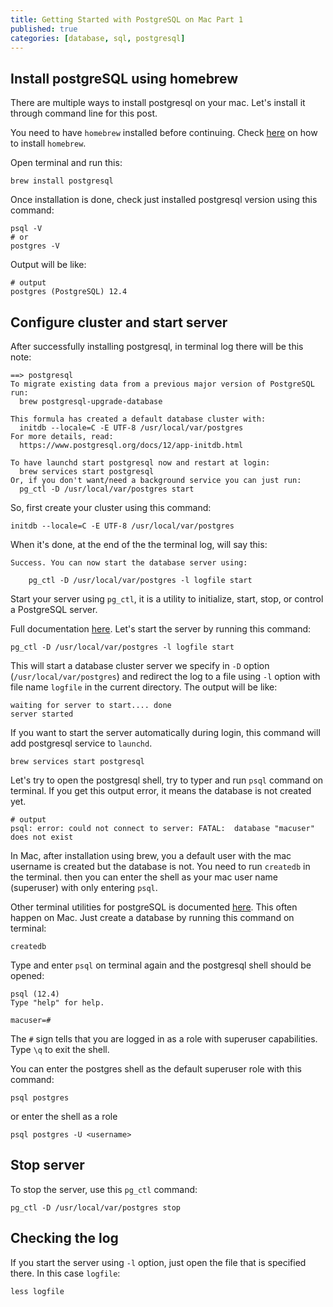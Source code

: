 ```yaml
---
title: Getting Started with PostgreSQL on Mac Part 1
published: true
categories: [database, sql, postgresql]
---
```


## Install postgreSQL using homebrew

There are multiple ways to install postgresql on your mac. Let's install it through command line for this post.

You need to have `homebrew` installed before continuing. Check [here](https://brew.sh/) on how to install `homebrew`.

Open terminal and run this:

```
brew install postgresql
```

Once installation is done, check just installed postgresql version using this command:

```
psql -V
# or
postgres -V
```

Output will be like:

```
# output
postgres (PostgreSQL) 12.4
```

## Configure cluster and start server

After successfully installing postgresql, in terminal log there will be this note:

```
==> postgresql
To migrate existing data from a previous major version of PostgreSQL run:
  brew postgresql-upgrade-database

This formula has created a default database cluster with:
  initdb --locale=C -E UTF-8 /usr/local/var/postgres
For more details, read:
  https://www.postgresql.org/docs/12/app-initdb.html

To have launchd start postgresql now and restart at login:
  brew services start postgresql
Or, if you don't want/need a background service you can just run:
  pg_ctl -D /usr/local/var/postgres start
```

So, first create your cluster using this command:

```
initdb --locale=C -E UTF-8 /usr/local/var/postgres
```

When it's done, at the end of the the terminal log, will say this:

```
Success. You can now start the database server using:

    pg_ctl -D /usr/local/var/postgres -l logfile start
```

Start your server using `pg_ctl`,
it is a utility to initialize, start, stop, or control a PostgreSQL server.

Full documentation [here](https://www.postgresql.org/docs/12/app-pg-ctl.html).
Let's start the server by running this command:

```
pg_ctl -D /usr/local/var/postgres -l logfile start
```

This will start a database cluster server we specify in `-D` option (`/usr/local/var/postgres`) and redirect the log to a file using `-l` option with file name `logfile` in the current directory.
The output will be like:

```
waiting for server to start.... done
server started
```

If you want to start the server automatically during login, this command will add postgresql service to `launchd`.

```
brew services start postgresql
```

Let's try to open the postgresql shell, try to typer and run `psql` command on terminal.
If you get this output error, it means the database is not created yet.

```
# output
psql: error: could not connect to server: FATAL:  database "macuser" does not exist
```

In Mac, after installation using brew, you a default user with the mac username is created but the database is not. You need to run `createdb` in the terminal. then you can enter the shell as your mac user name (superuser) with only entering `psql`.

Other terminal utilities for postgreSQL is documented [here](https://www.postgresql.org/docs/12/reference-client.html). This often happen on Mac. Just create a database by running this command on terminal:

```
createdb
```

Type and enter `psql` on terminal again and the postgresql shell should be opened:

```
psql (12.4)
Type "help" for help.

macuser=#
```

The `#` sign tells that you are logged in as a role with superuser capabilities.
Type `\q` to exit the shell.

You can enter the postgres shell as the default superuser role with this command:

```
psql postgres
```

or enter the shell as a role

```
psql postgres -U <username>
```

## Stop server

To stop the server, use this `pg_ctl` command:

```
pg_ctl -D /usr/local/var/postgres stop
```

## Checking the log

If you start the server using `-l` option, just open the file that is specified there. In this case `logfile`:

```
less logfile
```
